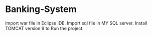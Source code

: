 # Banking-System
Import war file in Eclipse IDE.
Import sql file in MY SQL server.
Install TOMCAT version 9 to Run the project.
